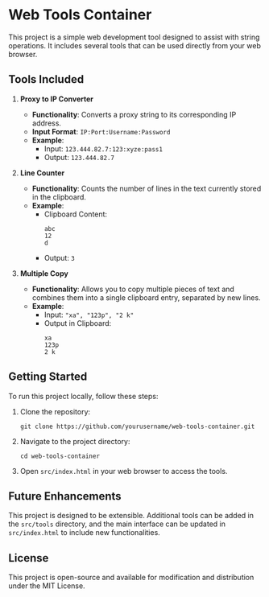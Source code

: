 # Web Tools Container

This project is a simple web development tool designed to assist with string operations. It includes several tools that can be used directly from your web browser. 

## Tools Included

1. **Proxy to IP Converter**
   - **Functionality**: Converts a proxy string to its corresponding IP address.
   - **Input Format**: `IP:Port:Username:Password`
   - **Example**: 
     - Input: `123.444.82.7:123:xyze:pass1`
     - Output: `123.444.82.7`

2. **Line Counter**
   - **Functionality**: Counts the number of lines in the text currently stored in the clipboard.
   - **Example**: 
     - Clipboard Content:
       ```
       abc
       12
       d
       ```
     - Output: `3`

3. **Multiple Copy**
   - **Functionality**: Allows you to copy multiple pieces of text and combines them into a single clipboard entry, separated by new lines.
   - **Example**: 
     - Input: `"xa", "123p", "2 k"`
     - Output in Clipboard:
       ```
       xa
       123p
       2 k
       ```

## Getting Started

To run this project locally, follow these steps:

1. Clone the repository:
   ```
   git clone https://github.com/yourusername/web-tools-container.git
   ```

2. Navigate to the project directory:
   ```
   cd web-tools-container
   ```

3. Open `src/index.html` in your web browser to access the tools.

## Future Enhancements

This project is designed to be extensible. Additional tools can be added in the `src/tools` directory, and the main interface can be updated in `src/index.html` to include new functionalities.

## License

This project is open-source and available for modification and distribution under the MIT License.
